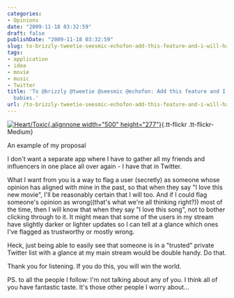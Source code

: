 ```yaml
---
categories:
- Opinions
date: "2009-11-18 03:32:59"
draft: false
publishDate: "2009-11-18 03:32:59"
slug: to-brizzly-tweetie-seesmic-echofon-add-this-feature-and-i-will-have-your-babies
tags:
- application
- idea
- movie
- music
- Twitter
title: 'To @brizzly @tweetie @seesmic @echofon: Add this feature and I will have your
  babies.'
url: /to-brizzly-tweetie-seesmic-echofon-add-this-feature-and-i-will-have-your-babies/
---
```

[![Heart/Toxic](//farm3.static.flickr.com/2782/4113242446_bb9eef0ca0.jpg){.alignnone
width="500"
height="277"}](http://www.flickr.com/photos/joshnunn/4113242446/ "Heart/Toxic"){.tt-flickr
.tt-flickr-Medium}

An example of my proposal

I don't want a separate app where I have to gather all my friends and
influencers in one place all over again - I have that in Twitter.

What I want from you is a way to flag a user (secretly) as someone whose
opinion has aligned with mine in the past, so that when they say "I love
this new movie", I'll be reasonably certain that I will too. And if I
could flag someone's opinion as wrong((that's what we're all thinking
right?)) most of the time, then I will know that when they say "I love
this song", not to bother clicking through to it. It might mean that
some of the users in my stream have slightly darker or lighter updates
so I can tell at a glance which ones I've flagged as trustworthy or
mostly wrong.

Heck, just being able to easily see that someone is in a "trusted"
private Twitter list with a glance at my main stream would be double
handy. Do that.

Thank you for listening. If you do this, you will win the world.

PS. to all the people I follow: I'm not talking about any of you. I
think all of you have fantastic taste. It's those other people I worry
about...